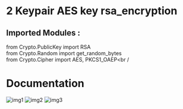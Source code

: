 # 2 Keypair AES key rsa_encryption 

## Imported Modules :<br  />
from Crypto.PublicKey import RSA<br  />
from Crypto.Random import get_random_bytes<br  />
from Crypto.Cipher import AES, PKCS1_OAEP<br  /

# Documentation
![img1](https://user-images.githubusercontent.com/74079455/153038684-644be5e7-3e8e-4f52-902c-d74ff0330c71.png)
![img2](https://user-images.githubusercontent.com/74079455/153040173-43b4a8a7-9569-4038-aea8-14ed9a5064f4.png)
![img3](https://user-images.githubusercontent.com/74079455/153041196-5daa5597-f179-4de5-84e4-7b6ed4094b21.png)
